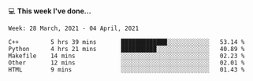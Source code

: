 💻 **This week I've done...**

<!--START_SECTION:waka-->
```text
Week: 28 March, 2021 - 04 April, 2021

C++         5 hrs 39 mins       █████████████░░░░░░░░░░░░   53.14 % 
Python      4 hrs 21 mins       ██████████░░░░░░░░░░░░░░░   40.89 % 
Makefile    14 mins             ░░░░░░░░░░░░░░░░░░░░░░░░░   02.23 % 
Other       12 mins             ░░░░░░░░░░░░░░░░░░░░░░░░░   02.01 % 
HTML        9 mins              ░░░░░░░░░░░░░░░░░░░░░░░░░   01.43 %
```
<!--END_SECTION:waka-->
